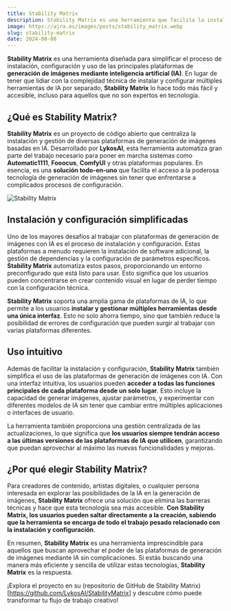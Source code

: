 ```yaml
---
title: Stability Matrix
description: Stability Matrix es una herramienta que facilita la instalación, configuración y uso de las principales plataformas de generación de imágenes mediante IA.
image: https://ajra.es/images/posts/stability_matrix.webp
slug: stability-matrix
date: 2024-08-08
---
```


**Stability Matrix** es una herramienta diseñada para simplificar el proceso de instalación, configuración y uso de las principales plataformas de **generación de imágenes mediante inteligencia artificial (IA)**. En lugar de tener que lidiar con la complejidad técnica de instalar y configurar múltiples herramientas de IA por separado, **Stability Matrix** lo hace todo más fácil y accesible, incluso para aquellos que no son expertos en tecnología.

## ¿Qué es Stability Matrix?

**Stability Matrix** es un proyecto de código abierto que centraliza la instalación y gestión de diversas plataformas de generación de imágenes basadas en IA. Desarrollado por **LykosAI**, esta herramienta automatiza gran parte del trabajo necesario para poner en marcha sistemas como **Automatic1111**, **Fooocus**, **ComfyUI** y otras plataformas populares. En esencia, es una **solución todo-en-uno** que facilita el acceso a la poderosa tecnología de generación de imágenes sin tener que enfrentarse a complicados procesos de configuración.

![Stability Matrix](https://camo.githubusercontent.com/9d9ce18e32f6234a56f5125d96e7ebc56dd44158b2de6606ffea8d546be844fe/68747470733a2f2f63646e2e6c796b6f732e61692f7374617469632f736d2d62616e6e65722d726f756e6465642e77656270)


## Instalación y configuración simplificadas

Uno de los mayores desafíos al trabajar con plataformas de generación de imágenes con IA es el proceso de instalación y configuración. Estas plataformas a menudo requieren la instalación de software adicional, la gestión de dependencias y la configuración de parámetros específicos. **Stability Matrix** automatiza estos pasos, proporcionando un entorno preconfigurado que está listo para usar. Esto significa que los usuarios pueden concentrarse en crear contenido visual en lugar de perder tiempo con la configuración técnica.

**Stability Matrix** soporta una amplia gama de plataformas de IA, lo que permite a los usuarios **instalar y gestionar múltiples herramientas desde una única interfaz**. Esto no solo ahorra tiempo, sino que también reduce la posibilidad de errores de configuración que pueden surgir al trabajar con varias plataformas diferentes.

## Uso intuitivo

Además de facilitar la instalación y configuración, **Stability Matrix** también simplifica el uso de las plataformas de generación de imágenes con IA. Con una interfaz intuitiva, los usuarios pueden **acceder a todas las funciones principales de cada plataforma desde un solo lugar**. Esto incluye la capacidad de generar imágenes, ajustar parámetros, y experimentar con diferentes modelos de IA sin tener que cambiar entre múltiples aplicaciones o interfaces de usuario.

La herramienta también proporciona una gestión centralizada de las actualizaciones, lo que significa que **los usuarios siempre tendrán acceso a las últimas versiones de las plataformas de IA que utilicen**, garantizando que puedan aprovechar al máximo las nuevas funcionalidades y mejoras.

## ¿Por qué elegir Stability Matrix?

Para creadores de contenido, artistas digitales, o cualquier persona interesada en explorar las posibilidades de la IA en la generación de imágenes, **Stability Matrix** ofrece una solución que elimina las barreras técnicas y hace que esta tecnología sea más accesible. **Con Stability Matrix, los usuarios pueden saltar directamente a la creación, sabiendo que la herramienta se encarga de todo el trabajo pesado relacionado con la instalación y configuración**.

En resumen, **Stability Matrix** es una herramienta imprescindible para aquellos que buscan aprovechar el poder de las plataformas de generación de imágenes mediante IA sin complicaciones. Si estás buscando una manera más eficiente y sencilla de utilizar estas tecnologías, **Stability Matrix** es la respuesta.

¡Explora el proyecto en su (repositorio de GitHub de Stability Matrix)[https://github.com/LykosAI/StabilityMatrix] y descubre cómo puede transformar tu flujo de trabajo creativo!


